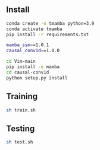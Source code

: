 ## Install
```sh
conda create -n tmamba python=3.9
conda activate tmamba
pip install -r requirements.txt

mamba_ssm==1.0.1
causal_conv1d==1.0.0

cd Vim-main
pip install -e mamba
cd causal-conv1d
python setup.py install
```

## Training
```sh
sh train.sh
```

## Testing
```sh
sh test.sh
```
